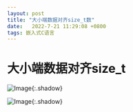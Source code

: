 ```yaml
---
layout: post
title: "大小端数据对齐size_t数"
date:   2022-7-21 11:29:08 +0800
tags: 嵌入式C语言
---
```


# 大小端数据对齐size_t





![Image](https://xusenfeng.github.io/myimages/2-6.jpg){:.shadow}

![Image](https://xusenfeng.github.io/myimages/2-7.jpg){:.shadow}



